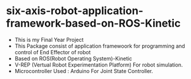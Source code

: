 # six-axis-robot-application-framework-based-on-ROS-Kinetic 

- This is my Final Year Project 
- This Package consist of application framewoork for programming and control of End Effector of robot
- Based on ROS(Robot Operating System)-Kinetic
- V-REP (Vertual Robot Experimentation Platform) For robot simulation.
- Microcontroller Used : Arduino For Joint State Controller.


